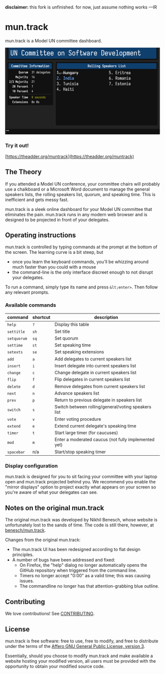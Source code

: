 **disclaimer:** this fork is unfinished. for now, just assume nothing works —IR

# mun.track

mun.track is a Model UN committee dashboard.

![mun.track dashboard](public/dashboard.png)

### Try it out!

[https://theadder.org/muntrack](https://theadder.org/muntrack)

## The Theory

If you attended a Model UN conference, your committee chairs will probably use a
chalkboard or a Microsoft Word document to manage the general speakers lists,
the rolling speakers list, quorum, and speaking time. This is inefficient and
gets messy fast.

mun.track is a sleek online dashboard for your Model UN committee that
eliminates the pain. mun.track runs in any modern web browser and is designed to
be projected in front of your delegates.

## Operating instructions

mun.track is controlled by typing commands at the prompt at the bottom of the
screen. The learning curve is a bit steep, but

* once you learn the keyboard commands, you'll be whizzing around much faster
  than you could with a mouse
* the command-line is the only interface discreet enough to not disrupt your
  delegates.

To run a command, simply type its name and press `&lt;enter>`. Then follow any
relevant prompts.

### Available commands

| command     | shortcut | description                                          |
|-------------|----------|------------------------------------------------------|
| `help`      | `?`      | Display this table                                   |
| `settitle`  | `sh`     | Set title                                            |
| `setquorum` | `sq`     | Set quorum                                           |
| `settime`   | `st`     | Set speaking time                                    |
| `setexts`   | `se`     | Set speaking extensions                              |
| `add`       | `a`      | Add delegates to current speakers list               |
| `insert`    | `i`      | Insert delegate into current speakers list           |
| `change`    | `c`      | Change delegate in current speakers list             |
| `flip`      | `f`      | Flip delegates in current speakers list              |
| `delete`    | `d`      | Remove delegates from current speakers list          |
| `next`      | `n`      | Advance speakers list                                |
| `prev`      | `p`      | Return to previous delegate in speakers list         |
| `switch`    | `s`      | Switch between rolling/general/voting speakers list  |
| `vote`      | `v`      | Enter voting procedure                               |
| `extend`    | `e`      | Extend current delegate's speaking time              |
| `timer`     | `t`      | Start large timer (for caucuses)                     |
| `mod`       | `m`      | Enter a moderated caucus (not fully implemented yet) |
| `spacebar`  | n/a      | Start/stop speaking timer                            |

### Display configuration

mun.track is designed for you to sit facing your committee with your laptop open
and mun.track projected behind you. We recommend you enable the "mirror
displays" option to project exactly what appears on your screen so you're aware
of what your delegates can see.

## Notes on the original mun.track

The original mun.track was developed by Nikhil Benesch, whose website is unfortunately lost to the sands of time.
The code is still there, however, at [benesch/mun.track](https://github.com/benesch/mun.track).

Changes from the original mun.track:
* The mun.track UI has been redesigned according to flat design principles.
* A number of bugs have been addressed and fixed:
  * On Firefox, the "help" dialog no longer automatically opens the GitHub repository when triggered from the command
line.
  * Timers no longer accept "0:00" as a valid time; this was causing issues.
  * The commandline no longer has that attention-grabbing blue outline.

## Contributing

We love contributions! See [CONTRIBUTING](CONTRIBUTING.md).

## License

mun.track is free software: free to use, free to modify, and free to distribute
under the terms of the [Affero GNU General Public License, version 3][agpl].

Essentially, should you choose to modify mun.track and make available a website
hosting your modified version, all users must be provided with the opportunity
to obtain your modified source code.

[agpl]: http://www.gnu.org/licenses/agpl-3.0.html
